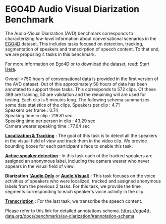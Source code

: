 # EGO4D Audio Visual Diarization Benchmark

The Audio-Visual Diarization (AVD) benchmark corresponds to characterizing _low-level_ information about conversational scenarios in the [EGO4D](https://ego4d-data.org/docs/) dataset.  This includes tasks focused on detection, tracking, segmentation of speakers and transcirption of speech content. To that end, we are proposing 4 tasks in this benchmark. 

For more information on Ego4D or to download the dataset, read: [Start Here](https://ego4d-data.org/docs/start-here/).

Overall >750 hours of conversational data is provided in the first version of the AVD dataset. Out of this approximately 50 hours of data has been annotated to support these tasks. This corresponds to 572 clips. Of these 389 are training, 50 are validation and the remaining will are used for testing. 
Each clip is 5 minutes long.  The following schema summarizes some data statistics of the clips.
Speakers per clip : 4.71  
Speakers per frame : 0.74  
Speaking time in clip : 219.81 sec  
Speaking time per person in clip : 43.29 sec  
Camera wearer speaking time : 77.64 sec

**[Localization & Tracking](./tracking/README.md)** :  The goal of this task is to detect all the speakers in the visual field of view and track them in the video clip. 
We provide bounding boxes for each participant's face to enable this task.

**[Active speaker detection](./active-speaker-detection/)** :  In this task each of the tracked speakers are assigned an anonymous label, 
including the camera wearer who never appears in the visual field of view. 

**Diarization** ([**Audio Only**](./diarization/audio-only/README.md) or [**Audio Visual**](./diarization/audio-visual/README.md)) :  This task focuses on the voice activities of speakers who were localized, tracked and assigned anonymous labels from the previous 2 tasks. 
For this task, we provide the time segments corresponding to each speaker's voice activity in the clip.

**[Transcription](./transcription/README.md)** : 
For the last task, we transcribe the speech content. 

Please refer to this link for detailed annotations schema. 
https://ego4d-data.org/docs/benchmarks/av-diarization/#annotation-schema



